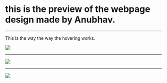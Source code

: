 <h1>this is the preview of the webpage design made by Anubhav.</h1>
<hr>
<p>This is the way the way the hovering works. </p>
<img src="https://user-images.githubusercontent.com/93657903/155876635-d0ebcd33-8f7d-433a-b6bc-c65dab411d06.png">
<hr>
<img src="https://user-images.githubusercontent.com/93657903/155876636-a2eee1c0-1169-4f63-83cb-cc53b4cc08a3.png">
<hr>
<img src="https://user-images.githubusercontent.com/93657903/155876637-2e5b06c2-43eb-487a-a018-91e16b6b7515.png">
